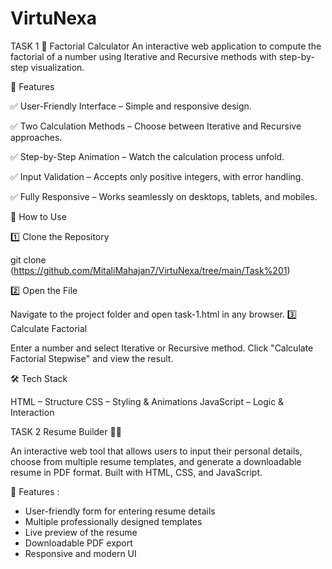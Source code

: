 # VirtuNexa
TASK 1
🎯 Factorial Calculator
An interactive web application to compute the factorial of a number using Iterative and Recursive methods with step-by-step visualization.

🌟 Features

✅ User-Friendly Interface – Simple and responsive design.

✅ Two Calculation Methods – Choose between Iterative and Recursive approaches.

✅ Step-by-Step Animation – Watch the calculation process unfold.

✅ Input Validation – Accepts only positive integers, with error handling.

✅ Fully Responsive – Works seamlessly on desktops, tablets, and mobiles.

🚀 How to Use

1️⃣ Clone the Repository

git clone (https://github.com/MitaliMahajan7/VirtuNexa/tree/main/Task%201)

2️⃣ Open the File

Navigate to the project folder and open task-1.html in any browser.
3️⃣ Calculate Factorial

Enter a number and select Iterative or Recursive method.
Click "Calculate Factorial Stepwise" and view the result.

🛠️ Tech Stack

HTML – Structure
CSS – Styling & Animations
JavaScript – Logic & Interaction


TASK 2
Resume Builder 📝💼

An interactive web tool that allows users to input their personal details, choose from multiple resume templates, and generate a downloadable resume in PDF format. Built with HTML, CSS, and JavaScript.

🚀 Features :

- User-friendly form for entering resume details
- Multiple professionally designed templates
- Live preview of the resume
- Downloadable PDF export
- Responsive and modern UI
